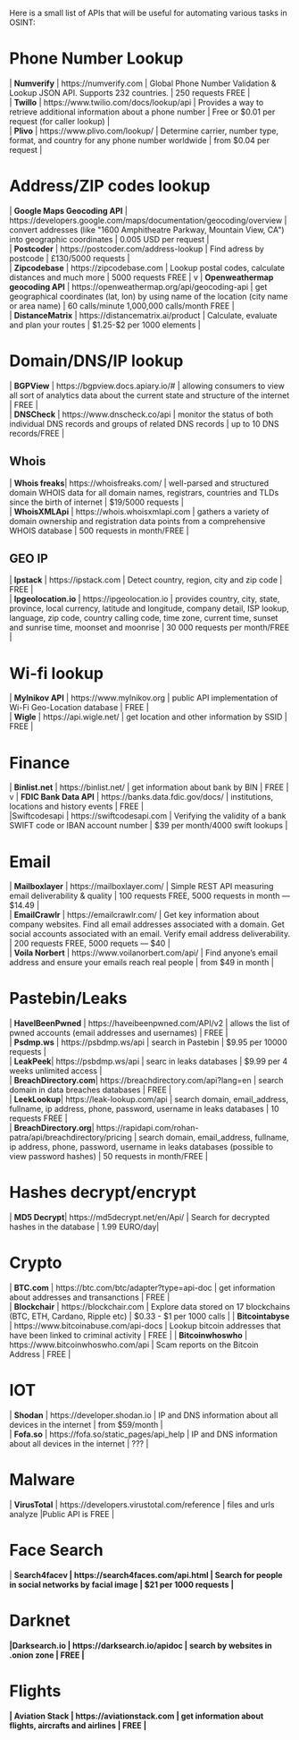 Here is a small list of APIs that will be useful for automating various tasks in OSINT:


<h1>Phone Number Lookup</h1>
| <b>Numverify</b> | https://numverify.com  | Global Phone Number Validation & Lookup JSON API. Supports 232 countries.  | 250 requests FREE | </br>
| <b>Twillo</b> |  https://www.twilio.com/docs/lookup/api  |  Provides a way to retrieve additional information about a phone number  |  Free or $0.01 per request (for caller lookup) |</br> 
| <b>Plivo</b>  | https://www.plivo.com/lookup/ | Determine carrier, number type, format, and country for any phone number worldwide | from $0.04 per request | 
<h1>Address/ZIP codes lookup</h1>
 | <b>Google Maps Geocoding API</b> | https://developers.google.com/maps/documentation/geocoding/overview | convert addresses (like "1600 Amphitheatre Parkway, Mountain View, CA") into geographic coordinates  | 0.005 USD per request | </br>
| <b>Postcoder</b> | https://postcoder.com/address-lookup | Find adress by postcode | £130/5000 requests | </br>
 | <b>Zipcodebase</b> | https://zipcodebase.com | Lookup postal codes, calculate distances and much more | 5000 requests FREE | v
 | <b>Openweathermap geocoding API</b>  | https://openweathermap.org/api/geocoding-api | get geographical coordinates (lat, lon) by using name of the location (city name or area name) |  60 calls/minute 1,000,000 calls/month FREE | </br>
 | <b>DistanceMatrix</b>  | https://distancematrix.ai/product | Calculate, evaluate and plan your routes | $1.25-$2 per 1000 elements | </br>


<h1>Domain/DNS/IP lookup</h1>
 | <b>BGPView</b> | https://bgpview.docs.apiary.io/# | allowing consumers to view all sort of analytics data about the current state and structure of the internet | FREE | </br>
 | <b>DNSCheck</b> |  https://www.dnscheck.co/api | monitor the status of both individual DNS records and groups of related DNS records | up to 10 DNS records/FREE | 
<h2>Whois</h2>
 | <b>Whois freaks</b>| https://whoisfreaks.com/ | well-parsed and structured domain WHOIS data for all domain names, registrars, countries and TLDs since the birth of internet  | $19/5000 requests | </br>
 | <b>WhoisXMLApi</b> | https://whois.whoisxmlapi.com | gathers a variety of domain ownership and registration data points from a comprehensive WHOIS database | 500 requests in month/FREE  | 
<h2>GEO IP</h2>
 | <b>Ipstack</b> | https://ipstack.com | Detect country, region, city and zip code  | FREE | </br>
 | <b>Ipgeolocation.io</b> |  https://ipgeolocation.io | provides country, city, state, province, local currency, latitude and longitude, company detail, ISP lookup, language, zip code, country calling code, time zone, current time, sunset and sunrise time, moonset and moonrise | 30 000 requests per month/FREE | 
<h1>Wi-fi lookup</h1>
 | <b>Mylnikov API</b> | https://www.mylnikov.org | public API implementation of Wi-Fi Geo-Location database | FREE | </br>
 | <b>Wigle</b> | https://api.wigle.net/ | get location and other information by SSID | FREE  | 
<h1>Finance</h1>
 | <b>Binlist.net</b> | https://binlist.net/ | get information about bank by BIN  | FREE | v
 | <b>FDIC Bank Data API</b> | https://banks.data.fdic.gov/docs/  | institutions, locations and history events | FREE | </br>
 |Swiftcodesapi</b>  | https://swiftcodesapi.com | Verifying the validity of a bank SWIFT code or IBAN account number | $39 per month/4000 swift lookups  | 
  <h1>Email</h1>
| <b>Mailboxlayer</b>  | https://mailboxlayer.com/ | Simple REST API measuring email deliverability & quality | 100 requests FREE, 5000 requests in month — $14.49 | </br>
| <b>EmailCrawlr</b>  | https://emailcrawlr.com/ | Get key information about company websites. Find all email addresses associated with a domain. Get social accounts associated with an email. Verify email address deliverability. | 200 requests FREE, 5000 requets — $40 | </br>
| <b>Voila Norbert</b>  | https://www.voilanorbert.com/api/ | Find anyone’s email address and ensure your emails reach real people | from $49 in month | </br>
<h1>Pastebin/Leaks</h1>
 | <b>HaveIBeenPwned</b>  | https://haveibeenpwned.com/API/v2  | allows the list of pwned accounts (email addresses and usernames) | FREE | </br>
 | <b>Psdmp.ws</b> | https://psbdmp.ws/api | search in Pastebin  | $9.95 per 10000 requests  | </br>
 | <b>LeakPeek</b>| https://psbdmp.ws/api | searc in leaks databases | $9.99 per 4 weeks unlimited access | </br>
 | <b>BreachDirectory.com</b>| https://breachdirectory.com/api?lang=en | search domain in data breaches databases | FREE | </br>
 | <b>LeekLookup</b>| https://leak-lookup.com/api | search domain, email_address, fullname, ip address, phone, password, username in leaks databases | 10 requests FREE | </br>
 | <b>BreachDirectory.org</b>| https://rapidapi.com/rohan-patra/api/breachdirectory/pricing | search domain, email_address, fullname, ip address, phone, password, username in leaks databases (possible to view password hashes) | 50 requests in month/FREE | </br>
 <h1>Hashes decrypt/encrypt</h1>
 | <b>MD5 Decrypt</b>| https://md5decrypt.net/en/Api/ | Search for decrypted hashes in the database | 1.99 EURO/day| 
<h1>Crypto</h1>
 | <b>BTC.com</b> | https://btc.com/btc/adapter?type=api-doc | get information about addresses and transanctions | FREE | </br>
 | <b>Blockchair</b>  | https://blockchair.com  | Explore data stored on 17 blockchains (BTC, ETH, Cardano, Ripple etc) | $0.33 - $1 per 1000 calls | 
 | <b>Bitcointabyse</b>  | https://www.bitcoinabuse.com/api-docs | Lookup bitcoin addresses that have been linked to criminal activity | FREE | 
 | <b>Bitcoinwhoswho</b>  | https://www.bitcoinwhoswho.com/api  | Scam reports on the Bitcoin Address   |  FREE  | 
<h1>IOT</h1>
 | <b>Shodan</b>  | https://developer.shodan.io | IP and DNS information about all devices in the internet | from $59/month | </br>
 | <b>Fofa.so</b> | https://fofa.so/static_pages/api_help | IP and DNS information about all devices in the internet  | ??? |
<h1>Malware</h1>
 | <b>VirusTotal</b> | https://developers.virustotal.com/reference | files and urls analyze |Public API is FREE  | </br>
<h1>Face Search</h1>
 | <b>Search4facev | https://search4faces.com/api.html  | Search for people in social networks by facial image  | $21 per 1000 requests | 

<h1>Darknet</h1>
 |<b>Darksearch.io</b> | https://darksearch.io/apidoc | search by websites in .onion zone | FREE  | 
<h1>Flights</h1>
 | <b>Aviation Stack</b> | https://aviationstack.com |  get information about flights, aircrafts and airlines | FREE  | 




